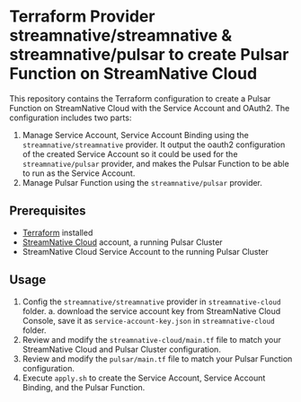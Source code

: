 # Terraform Provider streamnative/streamnative & streamnative/pulsar to create Pulsar Function on StreamNative Cloud

This repository contains the Terraform configuration to create a Pulsar Function on StreamNative Cloud with the Service Account and OAuth2.
The configuration includes two parts:
1. Manage Service Account, Service Account Binding using the `streamnative/streamnative` provider. It output the oauth2 configuration of the created Service Account so it could be used for the `streamnative/pulsar` provider, and makes the Pulsar Function to be able to run as the Service Account.
2. Manage Pulsar Function using the `streamnative/pulsar` provider.

## Prerequisites
- [Terraform](https://learn.hashicorp.com/tutorials/terraform/install-cli) installed
- [StreamNative Cloud](https://streamnative.io/cloud/) account, a running Pulsar Cluster
- StreamNative Cloud Service Account to the running Pulsar Cluster

## Usage
1. Config the `streamnative/streamnative` provider in `streamnative-cloud` folder.
   a. download the service account key from StreamNative Cloud Console, save it as `service-account-key.json` in `streamnative-cloud` folder.
2. Review and modify the `streamnative-cloud/main.tf` file to match your StreamNative Cloud and Pulsar Cluster configuration.
3. Review and modify the `pulsar/main.tf` file to match your Pulsar Function configuration.
4. Execute `apply.sh` to create the Service Account, Service Account Binding, and the Pulsar Function.